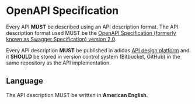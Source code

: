 # OpenAPI Specification

Every API **MUST** be described using an API description format. The API description format used MUST be the [OpenAPI Specification \(formerly known as Swagger Specification\) version 2.0](https://github.com/OAI/OpenAPI-Specification/blob/master/versions/2.0.md).

Every API description **MUST** be published in adidas [API design platform]() and it **SHOULD** be stored in version control system \(Bitbucket, GitHub\) in the same repository as the API implementation.

## Language

The API description MUST be written in **American English**.

